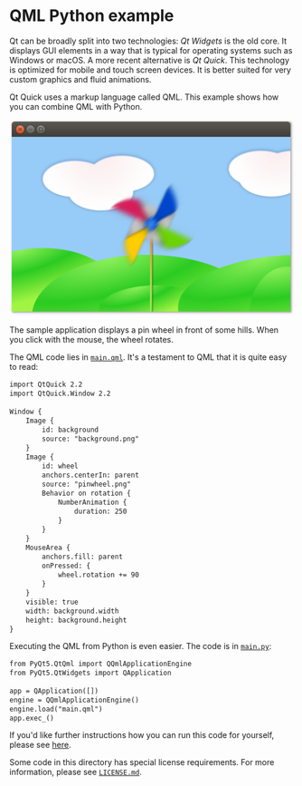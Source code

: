 # QML Python example

Qt can be broadly split into two technologies: _Qt Widgets_ is the old core. It displays GUI elements in a way that is typical for operating systems such as Windows or macOS. A more recent alternative is _Qt Quick_. This technology is optimized for mobile and touch screen devices. It is better suited for very custom graphics and fluid animations.

Qt Quick uses a markup language called QML. This example shows how you can combine QML with Python.

<p align="center"><img src="qml-python-example.png" alt="QML Python Example"></p>

The sample application displays a pin wheel in front of some hills. When you click with the mouse, the wheel rotates.

The QML code lies in [`main.qml`](main.qml). It's a testament to QML that it is quite easy to read:

```
import QtQuick 2.2
import QtQuick.Window 2.2

Window {
    Image {
        id: background
        source: "background.png"
    }
    Image {
        id: wheel
        anchors.centerIn: parent
        source: "pinwheel.png"
        Behavior on rotation {
            NumberAnimation {
                duration: 250
            }
        }
    }
    MouseArea {
        anchors.fill: parent
        onPressed: {
            wheel.rotation += 90
        }
    }
    visible: true
    width: background.width
    height: background.height
}
```

Executing the QML from Python is even easier. The code is in [`main.py`](main.py):

```
from PyQt5.QtQml import QQmlApplicationEngine
from PyQt5.QtWidgets import QApplication

app = QApplication([])
engine = QQmlApplicationEngine()
engine.load("main.qml")
app.exec_()
```

If you'd like further instructions how you can run this code for yourself, please see [here](https://github.com/1mh/pyqt-examples#running-the-examples).

Some code in this directory has special license requirements. For more information, please see [`LICENSE.md`](LICENSE.md).
